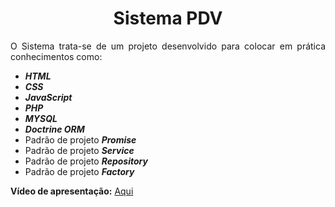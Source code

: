 <h1 align="center"> Sistema PDV </h1>

<p align="justify">O Sistema trata-se de um projeto desenvolvido para colocar em prática conhecimentos como: </p>


- ***HTML***
- ***CSS***
- ***JavaScript***
- ***PHP***
- ***MYSQL***
- ***Doctrine ORM***
- Padrão de projeto ***Promise***
- Padrão de projeto ***Service***
- Padrão de projeto ***Repository***
- Padrão de projeto ***Factory***

<strong>Vídeo de apresentação:</strong> <a href="https://www.youtube.com/watch?v=d6n6p05VVak" target="_blank">Aqui</a>
